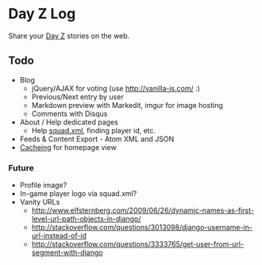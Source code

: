 # Day Z Log

Share your <a href="http://dayzmod.com">Day Z</a> stories on the web.

## Todo

- Blog
    - jQuery/AJAX for voting (use http://vanilla-js.com/ :)
    - Previous/Next entry by user
    - Markdown preview with Markedit, imgur for image hosting
    - Comments with Disqus
- About / Help dedicated pages
    - Help <a href="http://community.bistudio.com/wiki/squad.xml">squad.xml</a>, finding player id, etc.
- Feeds & Content Export
        - Atom XML and JSON
- [Cacheing](https://docs.djangoproject.com/en/dev/topics/cache/) for homepage view

### Future

- Profile image?
- In-game player logo via squad.xml?
- Vanity URLs
    - http://www.elfsternberg.com/2009/06/26/dynamic-names-as-first-level-url-path-objects-in-django/
    - http://stackoverflow.com/questions/3013098/django-username-in-url-instead-of-id
    - http://stackoverflow.com/questions/3333765/get-user-from-url-segment-with-django